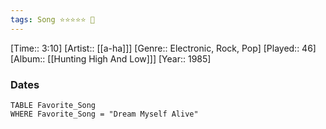 ```yaml
---
tags: Song ⭐⭐⭐⭐⭐ 💛
---
```

[Time:: 3:10]
[Artist:: [[a-ha]]]
[Genre:: Electronic, Rock, Pop]
[Played:: 46]
[Album:: [[Hunting High And Low]]]
[Year:: 1985]
### Dates
````dataview
TABLE Favorite_Song
WHERE Favorite_Song = "Dream Myself Alive"
````
